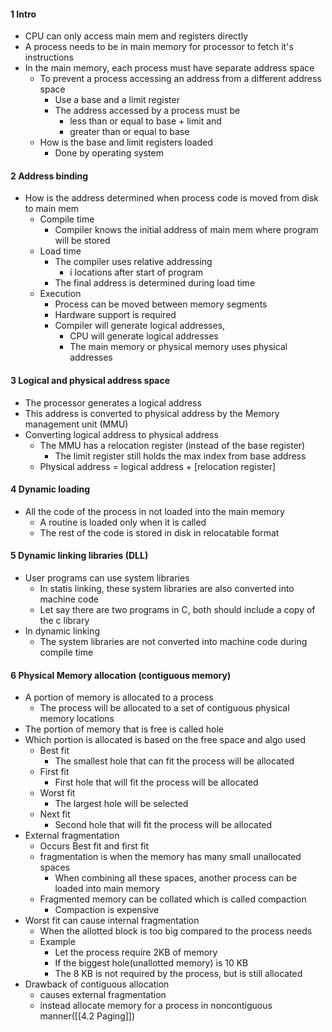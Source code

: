 
#### 1 Intro
- CPU can only access main mem and registers directly
- A process needs to be in main memory for processor to fetch it's instructions
- In the main memory, each process must have separate address space
	- To prevent a process accessing an address from a different address space 
		- Use a base and a limit register
		- The address accessed by a process must be 
			- less than or equal to base + limit and
			- greater than or equal to base
	- How is the base and limit registers loaded
		- Done by operating system

#### 2 Address binding
- How is the address determined when process code is moved from disk to main mem
	- Compile time
		- Compiler knows the initial address of main mem where program will be stored
	- Load time
		- The compiler uses relative addressing 
			- i locations after start of program
		- The final address is determined during load time
	- Execution 
		- Process can be moved between memory segments
		- Hardware support is required
		- Compiler will generate logical addresses, 
			- CPU will generate logical addresses
			- The main memory or physical memory uses physical addresses

#### 3 Logical and physical address space
- The processor generates a logical address
- This address is converted to physical address by the Memory management unit (MMU)
- Converting logical address to physical address
	- The MMU has a relocation register (instead of the base register)
		- The limit register still holds the max index from base address
	- Physical address =  logical address + \[relocation register]

#### 4 Dynamic loading
- All the code of the process in not loaded into the main memory
	- A routine is loaded only when it is called
	- The rest of the code is stored in disk in relocatable format

#### 5 Dynamic linking libraries (DLL)
- User programs can use system libraries
	- In statis linking, these system libraries are also converted into machine code
	- Let say there are two programs in C, both should include a copy of the c library
- In dynamic linking
	- The system libraries are not converted into machine code during compile time

#### 6 Physical Memory allocation (contiguous memory)
- A portion of memory is allocated to a process
	- The process will be allocated to a set of contiguous physical memory locations
- The portion of memory that is free is called hole
- Which portion is allocated is based on the free space and algo used
	- Best fit
		- The smallest hole that can fit the process will be allocated
	- First fit
		- First hole that will fit the process will be allocated 
	- Worst fit
		- The largest hole will be selected
	- Next fit
		- Second hole that will fit the process will be allocated
- External fragmentation
	- Occurs Best fit and first fit 
	- fragmentation is when the memory has many small unallocated spaces
		- When combining all these spaces, another process can be loaded into main memory
	- Fragmented memory can be collated which is called compaction
		- Compaction is expensive
- Worst fit can cause internal fragmentation
	- When the allotted block is too big compared to the process needs
	- Example
		- Let the process require 2KB of memory
		- If the biggest hole(unallotted memory) is 10 KB
		- The 8 KB is not required by the process, but is still allocated
- Drawback of contiguous allocation
	- causes external fragmentation
	- instead allocate memory for a process in noncontiguous manner([[4.2 Paging]])